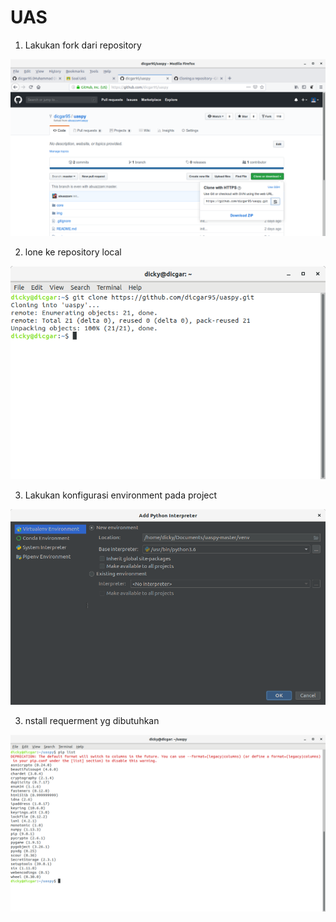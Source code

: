 # UAS

1. Lakukan fork dari repository

![github](https://github.com/dicgar95/uaspy/blob/master/img/fork.png)

2. lone ke repository local

![github](https://github.com/dicgar95/uaspy/blob/master/img/clone.png)

3. Lakukan konfigurasi environment pada project

![github](https://github.com/dicgar95/uaspy/blob/master/img/setting%20interpreter.png)

3. nstall requerment yg dibutuhkan

![github](https://github.com/dicgar95/uaspy/blob/master/img/pip-list.png)


